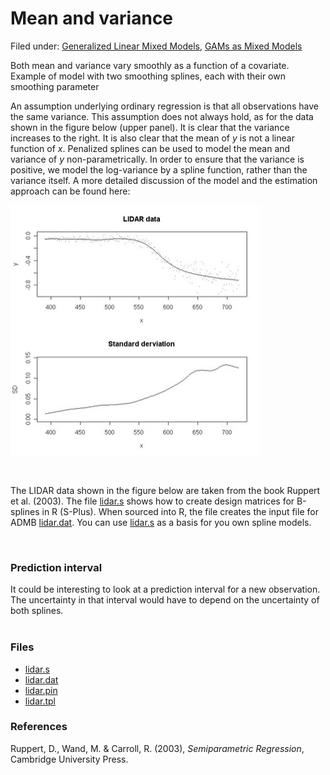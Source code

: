#  Mean and variance

Filed under: [Generalized Linear Mixed Models][5], [GAMs as Mixed Models][6]

Both mean and variance vary smoothly as a function of a covariate. Example of model with two smoothing splines, each with their own smoothing parameter

An assumption underlying ordinary regression is that all observations have the same variance. This assumption does not always hold, as for the data shown in the figure below (upper panel). It is clear that the variance increases to the right. It is also clear that the mean of _y_ is not a linear function of _x_. Penalized splines can be used to model the mean and variance of _y_ non-parametrically. In order to ensure that the variance is positive, we model the log-variance by a spline function, rather than the variance itself. A more detailed discussion of the model and the estimation approach can be found here: 

<img src="./fig1.jpg" alt="Lidar Plot" width="400" height="400">

 

The LIDAR data shown in the figure below are taken from the book Ruppert et al. (2003). The file [lidar.s][1] shows how to create design matrices for B-splines in R (S-Plus). When sourced into R, the file creates the input file for ADMB [lidar.dat][2]. You can use [lidar.s][1] as a basis for you own spline models.

 

### Prediction interval

It could be interesting to look at a prediction interval for a new observation. The uncertainty in that interval would have to depend on the uncertainty of both splines.  
 

### Files

* [lidar.s][1]
* [lidar.dat][2]
* [lidar.pin][3]
* [lidar.tpl][4]

### **References**

Ruppert, D., Wand, M. & Carroll, R. (2003), _Semiparametric Regression_, Cambridge University Press.

[1]: ./lidar.s
[2]: ./lidar.dat
[3]: ./lidar.pin
[4]: ./lidar.tpl
[5]: ./../../
[6]: ./../
